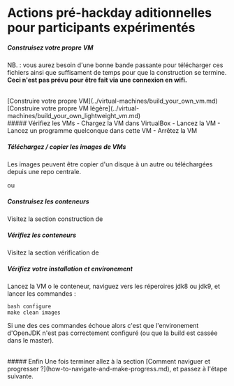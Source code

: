 # Actions pré-hackday aditionnelles pour participants expérimentés

##### Construisez votre propre VM

NB. : vous aurez besoin d'une bonne bande passante pour télécharger ces fichiers ainsi que suffisament de temps pour que la construction se termine. **Ceci n'est pas prévu pour être fait via une connexion en wifi.**

<br/>
[Construire votre propre VM](../virtual-machines/build_your_own_vm.md) <br/>
[Construire votre propre VM légère](../virtual-machines/build_your_own_lightweight_vm.md)

<br/>
##### Vérifiez les VMs
- Chargez la VM dans VirtualBox
- Lancez la VM
- Lancez un programme quelconque dans cette VM
- Arrêtez la VM

##### Téléchargez / copier les images de VMs
Les images peuvent être copier d'un disque à un autre ou téléchargées depuis une repo centrale.

ou

##### Construisez les conteneurs
Visitez la section construction de []()

##### Vérifiez les conteneurs
Visitez la section vérification de []()

##### Vérifiez votre installation et environement
Lancez la VM o le conteneur, naviguez vers les réperoires jdk8 ou jdk9, et lancer les commandes :

```
bash configure
make clean images
```

Si une des ces commandes échoue alors c'est que l'environement d'OpenJDK n'est pas correctement configuré (ou que la build est cassée dans le master).

<br/>
##### Enfin
Une fois terminer allez à la section [Comment naviguer et progresser ?](how-to-navigate-and-make-progress.md), et passez à l'étape suivante.
